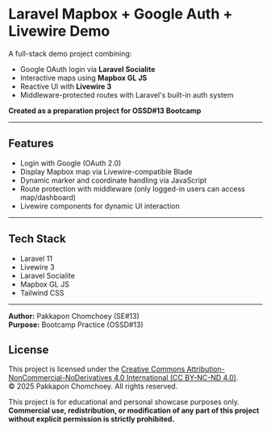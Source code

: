 # Laravel Mapbox + Google Auth + Livewire Demo

A full-stack demo project combining:
- Google OAuth login via **Laravel Socialite**
- Interactive maps using **Mapbox GL JS**
- Reactive UI with **Livewire 3**
- Middleware-protected routes with Laravel's built-in auth system

**Created as a preparation project for OSSD#13 Bootcamp**

---

## Features

- Login with Google (OAuth 2.0)
- Display Mapbox map via Livewire-compatible Blade
- Dynamic marker and coordinate handling via JavaScript
- Route protection with middleware (only logged-in users can access map/dashboard)
- Livewire components for dynamic UI interaction

---

## Tech Stack

- Laravel 11
- Livewire 3
- Laravel Socialite
- Mapbox GL JS
- Tailwind CSS

---

**Author:** Pakkapon Chomchoey (SE#13)  
**Purpose:** Bootcamp Practice (OSSD#13)

## License

This project is licensed under the [Creative Commons Attribution-NonCommercial-NoDerivatives 4.0 International (CC BY-NC-ND 4.0)](https://creativecommons.org/licenses/by-nc-nd/4.0/).  
© 2025 Pakkapon Chomchoey. All rights reserved.

This project is for educational and personal showcase purposes only.  
**Commercial use, redistribution, or modification of any part of this project without explicit permission is strictly prohibited.**
